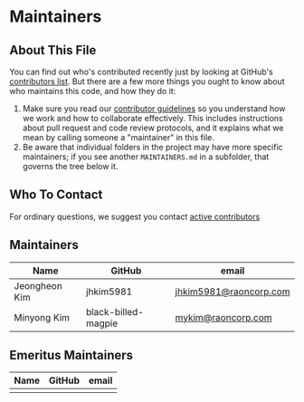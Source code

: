 # Maintainers

## About This File

You can find out who's contributed recently just by looking at GitHub's
[contributors list](../../graphs/contributors). But there are a few more
things you ought to know about who maintains this code, and how they do it:

1. Make sure you read our [contributor guidelines](CONTRIBUTING.md)
   so you understand how we work and how to collaborate effectively.
   This includes instructions about pull request and code review protocols,
   and it explains what we mean by calling someone a "maintainer" in this
   file.
2. Be aware that individual folders in the project may have more
   specific maintainers; if you see another `MAINTAINERS.md` in a subfolder,
   that governs the tree below it.


## Who To Contact

For ordinary questions, we suggest you contact [active contributors](../../graphs/contributors)


## Maintainers

| Name              | GitHub          | email                               |
|------------------ |-----------------|-------------------------------------|
| Jeongheon Kim     | jhkim5981          | jhkim5981@raoncorp.com                  |
| Minyong Kim       | black-billed-magpie       | mykim@raoncorp.com                  |


## Emeritus Maintainers

| Name              | GitHub          | email                               |
|-------------------|-----------------|-------------------------------------|
|                   |                 |                                     |     